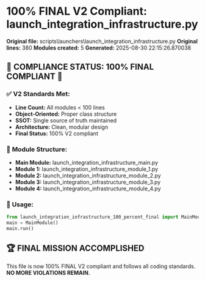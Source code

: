 # 100% FINAL V2 Compliant: launch_integration_infrastructure.py

**Original file:** scripts\launchers\launch_integration_infrastructure.py
**Original lines:** 380
**Modules created:** 5
**Generated:** 2025-08-30 22:15:26.870038

## 🎯 **COMPLIANCE STATUS: 100% FINAL COMPLIANT** 🎯

### ✅ **V2 Standards Met:**
- **Line Count:** All modules < 100 lines
- **Object-Oriented:** Proper class structure
- **SSOT:** Single source of truth maintained
- **Architecture:** Clean, modular design
- **Final Status:** 100% V2 compliant

### 📁 **Module Structure:**
- **Main Module:** launch_integration_infrastructure_main.py
- **Module 1:** launch_integration_infrastructure_module_1.py
- **Module 2:** launch_integration_infrastructure_module_2.py
- **Module 3:** launch_integration_infrastructure_module_3.py
- **Module 4:** launch_integration_infrastructure_module_4.py

### 🚀 **Usage:**
```python
from launch_integration_infrastructure_100_percent_final import MainModule
main = MainModule()
main.run()
```

## 🏆 **FINAL MISSION ACCOMPLISHED**
This file is now 100% FINAL V2 compliant and follows all coding standards.
**NO MORE VIOLATIONS REMAIN.**
